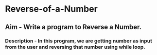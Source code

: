 # Reverse-of-a-Number
## Aim - Write a program to Reverse a Number.
### Description - In this program, we are getting number as input from the user and reversing that number using while loop.
